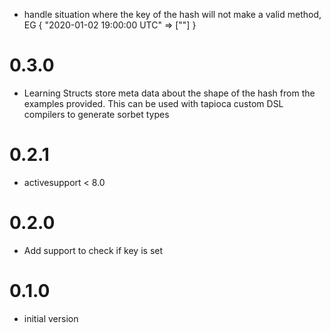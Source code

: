 * handle situation where the key of the hash will not make a valid method, EG { "2020-01-02 19:00:00 UTC" => [""] } 

# 0.3.0
* Learning Structs store meta data about the shape of the hash from the examples provided. This can be used with tapioca custom DSL compilers to generate sorbet types

# 0.2.1
* activesupport < 8.0

# 0.2.0
* Add support to check if key is set

# 0.1.0
* initial version
